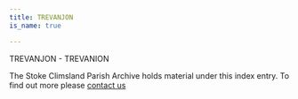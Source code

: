 ```yaml
---
title: TREVANJON
is_name: true

---
```


TREVANJON - TREVANION


The Stoke Climsland Parish Archive holds material under this index entry. To find out more please [contact us](/contact/)
